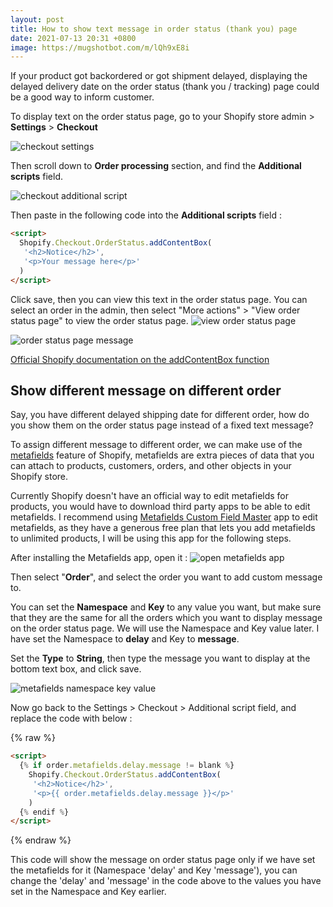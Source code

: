```yaml
---
layout: post
title: How to show text message in order status (thank you) page
date: 2021-07-13 20:31 +0800
image: https://mugshotbot.com/m/lQh9xE8i
---
```


If your product got backordered or got shipment delayed, displaying the delayed delivery date on the order status (thank you / tracking) page could be a good way to inform customer.

To display text on the order status page, go to your Shopify store admin > **Settings** > **Checkout**

![checkout settings](https://img.yagisoftware.com/3-how-to-show-text-message-in-order-status-page/checkout_script_1.png)

Then scroll down to **Order processing** section, and find the **Additional scripts** field.

![checkout additional script](https://img.yagisoftware.com/3-how-to-show-text-message-in-order-status-page/checkout_script_2.png)


Then paste in the following code into the **Additional scripts** field : 

```html
<script>
  Shopify.Checkout.OrderStatus.addContentBox(
   '<h2>Notice</h2>',
   '<p>Your message here</p>'
  )
</script>

```

Click save, then you can view this text in the order status page. You can select an order in the admin, then select "More actions" > "View order status page" to view the order status page.
![view order status page](https://img.yagisoftware.com/3-how-to-show-text-message-in-order-status-page/view_order_status.png)

![order status page message](https://img.yagisoftware.com/3-how-to-show-text-message-in-order-status-page/message.png)

[Official Shopify documentation on the addContentBox function](https://help.shopify.com/en/manual/orders/status-tracking/customize-order-status/order-status-javascript-asset)

## Show different message on different order
Say, you have different delayed shipping date for different order, how do you show them on the order status page instead of a fixed text message?


To assign different message to different order, we can make use of the [metafields](https://www.shopify.my/partners/blog/110057030-using-metafields-in-your-shopify-theme) feature of Shopify, metafields are extra pieces of data that you can attach to products, customers, orders, and other objects in your Shopify store.

Currently Shopify doesn't have an official way to edit metafields for products, you would have to download third party apps to be able to edit metafields. I recommend using [Metafields Custom Field Master](https://apps.shopify.com/metafields-manager-by-hulkapps?) app to edit metafields, as they have a generous free plan that lets you add metafields to unlimited products, I will be using this app for the following steps.



After installing the Metafields app, open it :
![open metafields app](https://img.yagisoftware.com/2-how-to-hide-products-from-search-in-shopify-store/mt1.png)



Then select "**Order**", and select the order you want to add custom message to.

You can set the **Namespace** and **Key** to any value you want, but make sure that they are the same for all the orders which you want to display message on the order status page. We will use the Namespace and Key value later. I have set the Namespace to **delay** and Key to **message**.

Set the **Type** to **String**, then type the message you want to display at the bottom text box, and click save.

![metafields namespace key value](https://img.yagisoftware.com/3-how-to-show-text-message-in-order-status-page/metafield_value.png)


Now go back to the Settings > Checkout > Additional script field, and replace the code with below : 


{% raw %}
```html
<script>
  {% if order.metafields.delay.message != blank %}
    Shopify.Checkout.OrderStatus.addContentBox(
     '<h2>Notice</h2>',
     '<p>{{ order.metafields.delay.message }}</p>'
    )
  {% endif %}
</script>

```
{% endraw %}

This code will show the message on order status page only if we have set the metafields for it (Namespace 'delay' and Key 'message'), you can change the 'delay' and 'message' in the code above to the values you have set in the Namespace and Key earlier.


<script async data-uid="3f46096ca1" src="https://yagisoft.ck.page/3f46096ca1/index.js"></script>